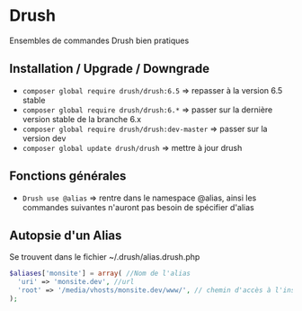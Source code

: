 Drush
=========

Ensembles de commandes Drush bien pratiques

## Installation / Upgrade / Downgrade

 - `composer global require drush/drush:6.5` => repasser à la version 6.5 stable
 - `composer global require drush/drush:6.*` => passer sur la dernière version stable de la branche 6.x
 - `composer global require drush/drush:dev-master` => passer sur la version dev
 - `composer global update drush/drush` => mettre à jour drush

## Fonctions générales
  - `Drush use @alias` => rentre dans le namespace @alias, ainsi les commandes suivantes n'auront pas besoin de spécifier d'alias

## Autopsie d'un Alias
Se trouvent dans le fichier ~/.drush/alias.drush.php
```php
$aliases['monsite'] = array( //Nom de l'alias
  'uri' => 'monsite.dev', //url
  'root' => '/media/vhosts/monsite.dev/www/', // chemin d'accès à l'instance du drupal
);
```
